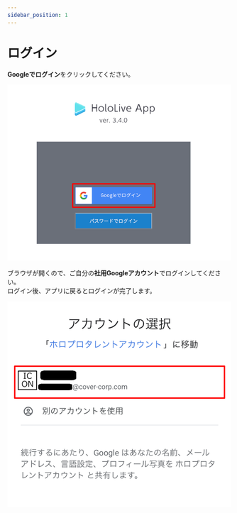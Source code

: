 ```yaml
---
sidebar_position: 1
---
```

# ログイン

**Googleでログイン**をクリックしてください。

![img.png](img.png)

ブラウザが開くので、ご自分の**社用Googleアカウント**でログインしてください。  
ログイン後、アプリに戻るとログインが完了します。

![img_1.png](img_1.png)